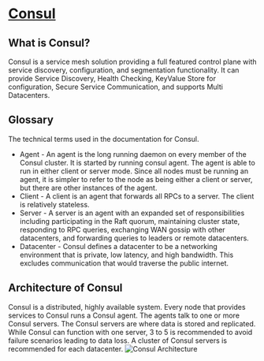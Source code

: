 # [Consul](https://www.consul.io)

## What is Consul?
Consul is a service mesh solution providing a full featured control plane with service discovery, configuration, and segmentation functionality. It can provide Service Discovery, Health Checking, KeyValue Store for configuration, Secure Service Communication, and supports Multi Datacenters.

## Glossary
The technical terms used in the documentation for Consul.

- Agent - An agent is the long running daemon on every member of the Consul cluster. It is started by running consul agent. The agent is able to run in either client or server mode. Since all nodes must be running an agent, it is simpler to refer to the node as being either a client or server, but there are other instances of the agent.
- Client - A client is an agent that forwards all RPCs to a server. The client is relatively stateless.
- Server - A server is an agent with an expanded set of responsibilities including participating in the Raft quorum, maintaining cluster state, responding to RPC queries, exchanging WAN gossip with other datacenters, and forwarding queries to leaders or remote datacenters.
- Datacenter - Consul defines a datacenter to be a networking environment that is private, low latency, and high bandwidth. This excludes communication that would traverse the public internet.

## Architecture of Consul
Consul is a distributed, highly available system.
Every node that provides services to Consul runs a Consul agent.
The agents talk to one or more Consul servers. The Consul servers are where data is stored and replicated.
While Consul can function with one server, 3 to 5 is recommended to avoid failure scenarios leading to data loss. A cluster of Consul servers is recommended for each datacenter.
![Consul Architecture](../img/consul-architecture.png)
